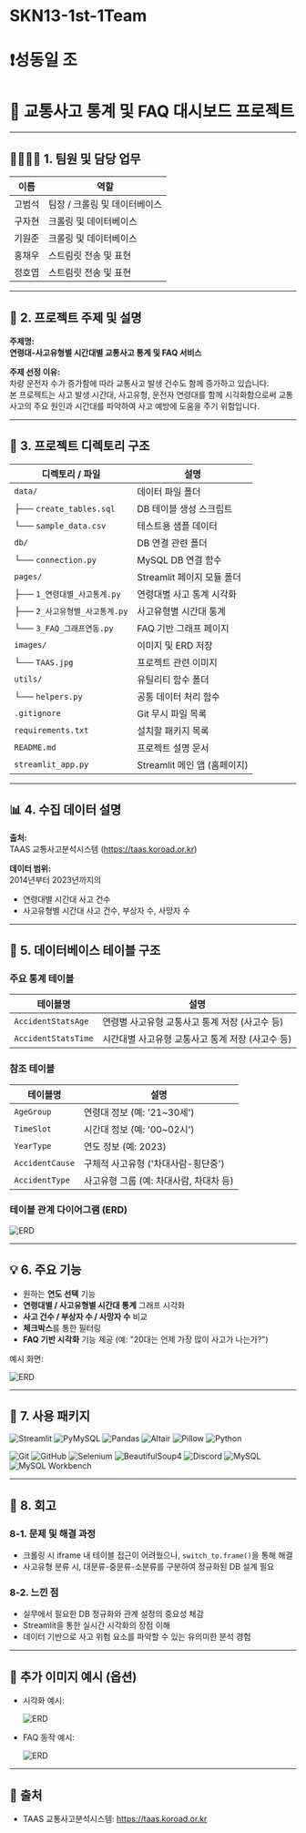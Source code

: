 # SKN13-1st-1Team

# ❗성동일 조

# 🚦 교통사고 통계 및 FAQ 대시보드 프로젝트

---

## 👨‍👩‍👧‍👦 1. 팀원 및 담당 업무

| 이름     | 역할                        |
|----------|-----------------------------|
| 고범석   | 팀장 / 크롤링 및 데이터베이스 |
| 구자현   | 크롤링 및 데이터베이스        |
| 기원준   | 크롤링 및 데이터베이스        |
| 홍채우   | 스트림릿 전송 및 표현          |
| 정호엽   | 스트림릿 전송 및 표현          |

---

## 🎯 2. 프로젝트 주제 및 설명

**주제명:**  
**연령대-사고유형별 시간대별 교통사고 통계 및 FAQ 서비스**

**주제 선정 이유:**  
차량 운전자 수가 증가함에 따라 교통사고 발생 건수도 함께 증가하고 있습니다.  
본 프로젝트는 사고 발생 시간대, 사고유형, 운전자 연령대를 함께 시각화함으로써 교통사고의 주요 원인과 시간대를 파악하여 사고 예방에 도움을 주기 위함입니다.

---

## 📁 3. 프로젝트 디렉토리 구조

| 디렉토리 / 파일 | 설명 |
|------------------|------|
| `data/` | 데이터 파일 폴더 |
| ├── `create_tables.sql` | DB 테이블 생성 스크립트 |
| └── `sample_data.csv` | 테스트용 샘플 데이터 |
| `db/` | DB 연결 관련 폴더 |
| └── `connection.py` | MySQL DB 연결 함수 |
| `pages/` | Streamlit 페이지 모듈 폴더 |
| ├── `1_연령대별_사고통계.py` | 연령대별 사고 통계 시각화 |
| ├── `2_사고유형별_사고통계.py` | 사고유형별 시간대 통계 |
| └── `3_FAQ_그래프연동.py` | FAQ 기반 그래프 페이지 |
| `images/` | 이미지 및 ERD 저장 |
| └── `TAAS.jpg` | 프로젝트 관련 이미지 |
| `utils/` | 유틸리티 함수 폴더 |
| └── `helpers.py` | 공통 데이터 처리 함수 |
| `.gitignore` | Git 무시 파일 목록 |
| `requirements.txt` | 설치할 패키지 목록 |
| `README.md` | 프로젝트 설명 문서 |
| `streamlit_app.py` | Streamlit 메인 앱 (홈페이지) |


---

## 📊 4. 수집 데이터 설명

**출처:**  
TAAS 교통사고분석시스템 (https://taas.koroad.or.kr)

**데이터 범위:**  
2014년부터 2023년까지의  
- 연령대별 시간대 사고 건수  
- 사고유형별 시간대 사고 건수, 부상자 수, 사망자 수  

---

## 🧮 5. 데이터베이스 테이블 구조

### 주요 통계 테이블

| 테이블명             | 설명 |
|----------------------|------|
| `AccidentStatsAge`   | 연령별 사고유형 교통사고 통계 저장 (사고수 등) |
| `AccidentStatsTime`  | 시간대별 사고유형 교통사고 통계 저장 (사고수 등) |

### 참조 테이블

| 테이블명         | 설명 |
|------------------|------|
| `AgeGroup`       | 연령대 정보 (예: '21~30세') |
| `TimeSlot`       | 시간대 정보 (예: '00~02시') |
| `YearType`       | 연도 정보 (예: 2023) |
| `AccidentCause`  | 구체적 사고유형 ('차대사람-횡단중') |
| `AccidentType`   | 사고유형 그룹 (예: 차대사람, 차대차 등) |

### 테이블 관계 다이어그램 (ERD)

![ERD](images/ERD.png)

---

## 💡 6. 주요 기능

- 원하는 **연도 선택** 기능
- **연령대별 / 사고유형별 시간대 통계** 그래프 시각화
- **사고 건수 / 부상자 수 / 사망자 수** 비교
- **체크박스**를 통한 필터링
- **FAQ 기반 시각화** 기능 제공 (예: "20대는 언제 가장 많이 사고가 나는가?")

예시 화면:

<!-- ![Dashboard Example](images/streamlit_dashboard.png) --> 
![ERD](images/age.png)

---

## 🔧 7. 사용 패키지

<p align="left">
  <img src="https://img.shields.io/badge/Streamlit-FF4B4B?style=for-the-badge&logo=streamlit&logoColor=white" alt="Streamlit">
  <img src="https://img.shields.io/badge/PyMySQL-3776AB?style=for-the-badge&logo=python&logoColor=white" alt="PyMySQL">
  <img src="https://img.shields.io/badge/Pandas-150458?style=for-the-badge&logo=pandas&logoColor=white" alt="Pandas">
  <img src="https://img.shields.io/badge/Altair-1E88E5?style=for-the-badge&logo=altair&logoColor=white" alt="Altair">
  <img src="https://img.shields.io/badge/Pillow-FFDD54?style=for-the-badge&logo=pillow&logoColor=black" alt="Pillow">
  <img src="https://img.shields.io/badge/Python-3776AB?style=for-the-badge&logo=python&logoColor=white" alt="Python">
</p>
<p align="left">
  <img src="https://img.shields.io/badge/Git-F05032?style=for-the-badge&logo=git&logoColor=white" alt="Git">
  <img src="https://img.shields.io/badge/GitHub-181717?style=for-the-badge&logo=github&logoColor=white" alt="GitHub">
  <img src="https://img.shields.io/badge/Selenium-43B02A?style=for-the-badge&logo=selenium&logoColor=white" alt="Selenium">
  <img src="https://img.shields.io/badge/BeautifulSoup-4B8BBE?style=for-the-badge&logo=python&logoColor=white" alt="BeautifulSoup4">
  <img src="https://img.shields.io/badge/Discord-5865F2?style=for-the-badge&logo=discord&logoColor=white" alt="Discord">
  <img src="https://img.shields.io/badge/MySQL-4479A1?style=for-the-badge&logo=mysql&logoColor=white" alt="MySQL">
  <img src="https://img.shields.io/badge/MySQL_Workbench-00758F?style=for-the-badge&logo=mysql&logoColor=white" alt="MySQL Workbench">
</p>


---

## 🔁 8. 회고

### 8-1. 문제 및 해결 과정

- 크롤링 시 iframe 내 테이블 접근이 어려웠으나, `switch_to.frame()`을 통해 해결  
- 사고유형 분류 시, 대분류-중분류-소분류를 구분하여 정규화된 DB 설계 필요  

### 8-2. 느낀 점

- 실무에서 필요한 DB 정규화와 관계 설정의 중요성 체감  
- Streamlit을 통한 실시간 시각화의 장점 이해  
- 데이터 기반으로 사고 위험 요소를 파악할 수 있는 유의미한 분석 경험

---

## 📸 추가 이미지 예시 (옵션)

- 시각화 예시:  
  <!-- ![Graph Example](images/example_graph1.png) -->
  ![ERD](images/age2.png)

- FAQ 동작 예시:  
  <!-- ![FAQ Example](images/faq_example.png) -->
  ![ERD](images/faq.png)

---

## 🔗 출처

- TAAS 교통사고분석시스템: https://taas.koroad.or.kr

